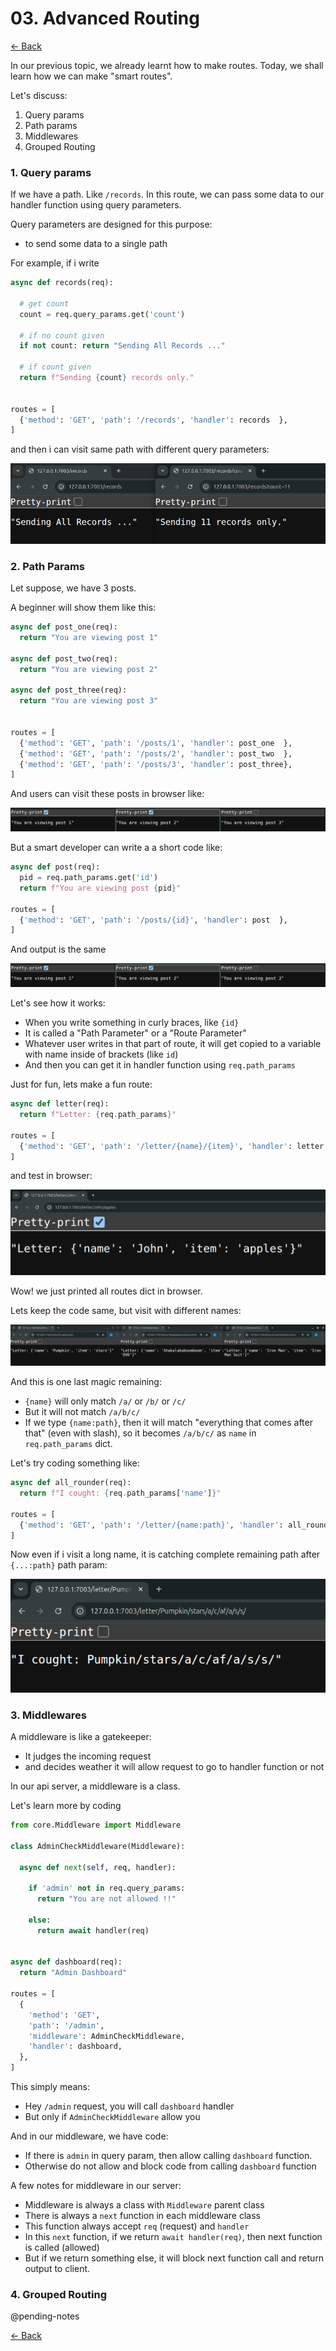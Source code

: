# 03. Advanced Routing

[&LeftArrow; Back](README.md)

In our previous topic, we already learnt how to make routes. Today, we shall learn how we can make "smart routes".

Let's discuss:

1. Query params
2. Path params
3. Middlewares
4. Grouped Routing

### 1. Query params

If we have a path. Like `/records`. In this route, we can pass some data to our handler function using query parameters.

Query parameters are designed for this purpose:
- to send some data to a single path

For example, if i write

```py
async def records(req):

  # get count
  count = req.query_params.get('count')

  # if no count given
  if not count: return "Sending All Records ..."

  # if count given
  return f"Sending {count} records only."


routes = [
  {'method': 'GET', 'path': '/records', 'handler': records  },
]
```

and then i can visit same path with different query parameters:

![](img/t12_query_params.png)

### 2. Path Params

Let suppose, we have 3 posts.

A beginner will show them like this:

```py
async def post_one(req):
  return "You are viewing post 1"

async def post_two(req):
  return "You are viewing post 2"

async def post_three(req):
  return "You are viewing post 3"


routes = [
  {'method': 'GET', 'path': '/posts/1', 'handler': post_one  },
  {'method': 'GET', 'path': '/posts/2', 'handler': post_two  },
  {'method': 'GET', 'path': '/posts/3', 'handler': post_three},
]
```

And users can visit these posts in browser like:

![](img/t8_posts.png)

But a smart developer can write a a short code like:

```py
async def post(req):
  pid = req.path_params.get('id')
  return f"You are viewing post {pid}"

routes = [
  {'method': 'GET', 'path': '/posts/{id}', 'handler': post  },
]
```

And output is the same

![](img/t8_posts.png)

Let's see how it works:

- When you write something in curly braces, like `{id}`
- It is called a "Path Parameter" or a "Route Parameter"
- Whatever user writes in that part of route, it will get copied to a variable with name inside of brackets (like `id`)
- And then you can get it in handler function using `req.path_params`

Just for fun, lets make a fun route:

```py
async def letter(req):
  return f"Letter: {req.path_params}"

routes = [
  {'method': 'GET', 'path': '/letter/{name}/{item}', 'handler': letter  },
]
```

and test in browser:

![](img/t9_params_fun.png)

Wow! we just printed all routes dict in browser.

Lets keep the code same, but visit with different names:

![](img/t10_params_inputs.png)

And this is one last magic remaining:

- `{name}` will only match `/a/` or `/b/` or `/c/`
- But it will not match `/a/b/c/`
- If we type `{name:path}`, then it will match "everything that comes after that" (even with slash), so it becomes `/a/b/c/` as `name` in `req.path_params` dict.

Let's try coding something like:

```py
async def all_rounder(req):
  return f"I cought: {req.path_params['name']}"

routes = [
  {'method': 'GET', 'path': '/letter/{name:path}', 'handler': all_rounder  },
]
```

Now even if i visit a long name, it is catching complete remaining path after `{...:path}` path param:

![](img/t11_path_param.png)

### 3. Middlewares

A middleware is like a gatekeeper:
- It judges the incoming request
- and decides weather it will allow request to go to handler function or not

In our api server, a middleware is a class.

Let's learn more by coding

```py
from core.Middleware import Middleware

class AdminCheckMiddleware(Middleware):

  async def next(self, req, handler):

    if 'admin' not in req.query_params:
      return "You are not allowed !!"
    
    else:
      return await handler(req)


async def dashboard(req):
  return "Admin Dashboard"

routes = [
  {
    'method': 'GET',
    'path': '/admin',
    'middleware': AdminCheckMiddleware,
    'handler': dashboard,
  },
]


```

This simply means:
- Hey `/admin` request, you will call `dashboard` handler
- But only if `AdminCheckMiddleware` allow you

And in our middleware, we have code:
- If there is `admin` in query param, then allow calling `dashboard` function.
- Otherwise do not allow and block code from calling `dashboard` function

A few notes for middleware in our server:
- Middleware is always a class with `Middleware` parent class
- There is always a `next` function in each middleware class
- This function always accept `req` (request) and `handler`
- In this `next` function, if we return `await handler(req)`, then next function is called (allowed)
- But if we return something else, it will block next function call and return output to client.

### 4. Grouped Routing

@pending-notes

[&LeftArrow; Back](README.md)
